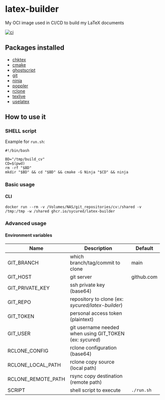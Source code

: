 # latex-builder

My OCI image used in CI/CD to build my LaTeX documents

[![ci](https://github.com/sycured/latex-builder/actions/workflows/buildah.yml/badge.svg?branch=master)](https://github.com/sycured/latex-builder/actions/workflows/buildah.yml)

## Packages installed

- [chktex](http://www.nongnu.org/chktex/)
- [cmake](https://cmake.org/)
- [ghostscript](https://www.ghostscript.com/)
- [git](https://git-scm.com)
- [ninja](https://github.com/ninja-build/ninja)
- [poppler](https://poppler.freedesktop.org)
- [rclone](https://github.com/rclone/rclone)
- [texlive](https://www.tug.org/texlive/)
- [uselatex](https://gitlab.kitware.com/kmorel/UseLATEX)

## How to use it
### SHELL script
Example for `run.sh`:
```shell
#!/bin/bash

BD="/tmp/build_cv"
CD=$(pwd)
rm -rf "$BD"
mkdir "$BD" && cd "$BD" && cmake -G Ninja "$CD" && ninja
```
### Basic usage
#### CLI

```shell
docker run --rm -v /Volumes/NAS/git_repositories/cv:/shared -v /tmp:/tmp -w /shared ghcr.io/sycured/latex-builder
```

### Advanced usage

#### Environment variables

| Name | Description | Default |
| --- | --- | --- |
| GIT_BRANCH | which branch/tag/commit to clone                  | main |
| GIT_HOST | git server                                        | github.com |
| GIT_PRIVATE_KEY | ssh private key (base64)                          | |
| GIT_REPO | repository to clone (ex: _sycured/latex-builder_) | |
| GIT_TOKEN | personal access token (plaintext) | |
| GIT_USER | git username needed when using GIT_TOKEN (ex: _sycured_) | |
| RCLONE_CONFIG | rclone configuration (base64) | |
| RCLONE_LOCAL_PATH | rclone copy source (local path) | |
| RCLONE_REMOTE_PATH | rsync copy destination (remote path) | |
| SCRIPT | shell script to execute | `./run.sh` |

